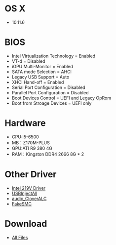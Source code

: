 # OS X
- 10.11.6


# BIOS
- Intel Virtualization Technology = Enabled
- VT-d = Disabled
- iGPU Multi-Monitor = Enabled
- SATA mode Selection = AHCI
- Legacy USB Support = Auto
- XHCI Hand-off = Enabled
- Serial Port Configuration = Disabled
- Parallel Port Configuration = Disabled
- Boot Devices Control = UEFI and Legacy OpRom
- Boot from Stroage Devices = UEFI only



# Hardware
- CPU:I5-6500
- MB：Z170M-PLUS
- GPU:ATI R9 380 4G
- RAM：Kingston DDR4 2666 8G * 2


# Other Driver
- [Intel 219V Driver](https://bitbucket.org/RehabMan/os-x-intel-network/downloads/RehabMan-IntelMausiEthernet-v2-2016-0419.zip)
- [USBInjectAll](https://bitbucket.org/RehabMan/os-x-usb-inject-all/downloads/RehabMan-USBInjectAll-2016-0907.zip)
- [audio_CloverALC](https://github.com/toleda/audio_CloverALC/archive/master.zip)
- [FakeSMC](https://bitbucket.org/RehabMan/os-x-fakesmc-kozlek/downloads/RehabMan-FakeSMC-2016-0908.zip)


# Download
* [All Files](https://bitbucket.org/ChengYouFang/customac/downloads/Z170M-Plus.zip) 
